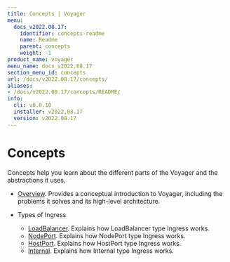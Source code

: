 ```yaml
---
title: Concepts | Voyager
menu:
  docs_v2022.08.17:
    identifier: concepts-readme
    name: Readme
    parent: concepts
    weight: -1
product_name: voyager
menu_name: docs_v2022.08.17
section_menu_id: concepts
url: /docs/v2022.08.17/concepts/
aliases:
- /docs/v2022.08.17/concepts/README/
info:
  cli: v0.0.10
  installer: v2022.08.17
  version: v2022.08.17
---
```


# Concepts

Concepts help you learn about the different parts of the Voyager and the abstractions it uses.

- [Overview](/docs/v2022.08.17/concepts/overview). Provides a conceptual introduction to Voyager, including the problems it solves and its high-level architecture.

- Types of Ingress
  - [LoadBalancer](/docs/v2022.08.17/concepts/ingress-types/loadbalancer). Explains how LoadBalancer type Ingress works.
  - [NodePort](/docs/v2022.08.17/concepts/ingress-types/nodeport). Explains how NodePort type Ingress works.
  - [HostPort](/docs/v2022.08.17/concepts/ingress-types/hostport). Explains how HostPort type Ingress works.
  - [Internal](/docs/v2022.08.17/concepts/ingress-types/internal). Explains how Internal type Ingress works.
